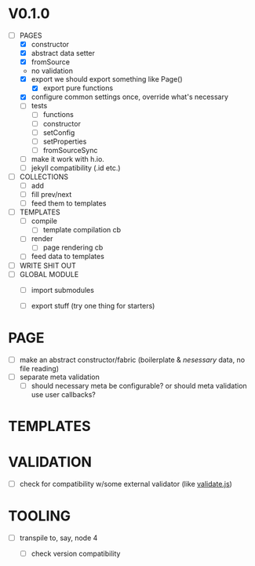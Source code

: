 # V0.1.0
- [ ] PAGES
    - [x] constructor
    - [x] abstract data setter
    - [x] fromSource
    - no validation
    - [x] export
        we should export something like Page()
        - [x] export pure functions
    - [x] configure common settings once, override what's necessary
    - [ ] tests
        - [ ] functions
        - [ ] constructor
        - [ ] setConfig
        - [ ] setProperties
        - [ ] fromSourceSync
    - [ ] make it work with h.io.
    - [ ] jekyll compatibility (.id etc.)
- [ ] COLLECTIONS
    - [ ] add
    - [ ] fill prev/next
    - [ ] feed them to templates
- [ ] TEMPLATES
    - [ ] compile
        - [ ] template compilation cb
    - [ ] render
        - [ ] page rendering cb
    - [ ] feed data to templates
- [ ] WRITE SHIT OUT
- [ ] GLOBAL MODULE
    - [ ] import submodules
    - [ ] export stuff (try one thing for starters)
    

# PAGE
- [ ] make an abstract constructor/fabric (boilerplate & _nesessary_ data, no file reading)
- [ ] separate meta validation
    - [ ] should necessary meta be configurable? or should meta validation use user callbacks?

# TEMPLATES

# VALIDATION
- [ ] check for compatibility w/some external validator (like [validate.js](http://validatejs.org/))


# TOOLING
- [ ] transpile to, say, node 4
    - [ ] check version compatibility
    
